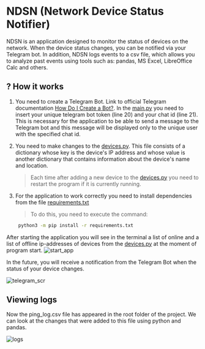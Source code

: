 # NDSN (Network Device Status Notifier)

NDSN is an application designed to monitor the status of devices on the network. When the device status changes, you can be notified via your Telegram bot. In addition, NDSN logs events to a csv file, which allows you to analyze past events using tools such as: pandas, MS Excel, LibreOffice Calc and others.

## ? How it works

1. You need to create a Telegram Bot. Link to official Telegram documentation [How Do I Create a Bot?](https://core.telegram.org/bots#how-do-i-create-a-bot).
In the [main.py](https://github.com/Lightmourne/NDSN/blob/master/main.py) you need to insert your unique telegram bot token (line 20) and your chat id (line 21).
This is necessary for the application to be able to send a message to the Telegram bot and this message will be displayed only to the unique user with the specified chat id.

2. You need to make changes to the [devices.py](https://github.com/Lightmourne/NDSN/blob/master/devices.py). This file consists of a dictionary whose key is the device's IP address and whose value is another dictionary that contains information about the device's name and location.
   >Each time after adding a new device to the [devices.py](https://github.com/Lightmourne/NDSN/blob/master/devices.py) you need to restart the program if it is currently running.

3. For the application to work correctly you need to install dependencies from the file [requirements.txt](https://github.com/Lightmourne/NDSN/blob/master/requirements.txt)
   >To do this, you need to execute the command:
   ```bash
    python3 -m pip install -r requirements.txt
    ```

After starting the application you will see in the terminal a list of online and a list of offline ip-addresses of devices from the [devices.py](https://github.com/Lightmourne/NDSN/blob/master/devices.py) at the moment of program start.
![start_app](https://github.com/Lightmourne/NDSN/blob/master/img/start_app.png)

In the future, you will receive a notification from the Telegram Bot when the status of your device changes.

![[telegram_scr](https://github.com/Lightmourne/NDSN/assets/72374407/29b46274-da36-4577-a0d0-1b239d6135d1)](https://github.com/Lightmourne/NDSN/blob/master/img/telegram_scr.PNG)

## Viewing logs
Now the ping_log.csv file has appeared in the root folder of the project. We can look at the changes that were added to this file using python and pandas. 

![logs](https://github.com/Lightmourne/NDSN/blob/master/img/log.png)





